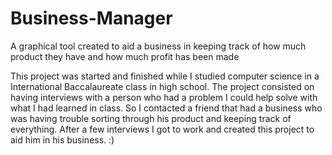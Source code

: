 # Business-Manager
A graphical tool created to aid a business in keeping track of how much product they have and how much profit has been made

This project was started and finished while I studied computer science in a International Baccalaureate class in high school. 
The project consisted on having interviews with a person who had a problem I could help solve with what I had learned in class.
So I contacted a friend that had a business who was having trouble sorting through his product and keeping track of everything.
After a few interviews I got to work and created this project to aid him in his business. :)
